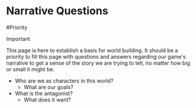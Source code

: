 # Narrative Questions 
#Priority

>[!important]
>This page is here to establish a basis for world building. It should be a priority to fill this page with questions and answers regarding our game's narrative to get a sense of the story we are trying to tell, no matter how big or small it might be.

* Who are we as characters in this world?
	* What are our goals?
* What is the antagonist?
	* What does it want?
